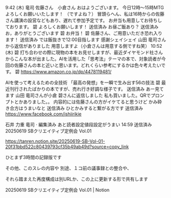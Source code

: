 9:42 (木)
竜司
佐藤さん　小倉さん
おはようございます。
今日12時～15時MTGよろしくお願いいたします！
（ですよね？）
冒頭らへん、私は16時からの佐藤さん講演の設営などもあり、遅れて参加予定です。
お弁当も用意してお待ちしております。
碧
よろしくお願いします！
送信済み
お昼ご飯あり？
送信済み
お，ありがとうございます
碧
お弁当！
碧
佐藤さん、ご用意いただき恐れ入ります！
送信済み
では飯抜きで12:00目指します
感謝シェイシェイ
山田 竜司さんから返信がありました
用意しますよ（小倉さんは用意する側ですね笑）
10:52 (木)
碧
打ち合わせの際に現物の本をお見せしますが、最近ダイヤモンド社さんからこんな本が出ました。AIを活用した「思考法」テーマの本で、対象読者が今回の佐藤さんの本と近いと思います。どれくらい参考にするかは色々考えたいです。
碧
https://www.amazon.co.jp/dp/4478119481/

AIを使って考えるための全技術 「最高の発想」を一瞬で生み出す56の技法
碧
最近刊行されたばかりの本ですが、売れ行き好調な様子です。
送信済み
あー見てます
山田 竜司さんが小倉 碧さんに返信しました
私も買いました。QRでプロンプトとかありました。。
内容的には佐藤さんの方がイケてると思うけど
かみ砕き合方はうまいなと
送信済み
ひとかみすると繋がる方です
送信済み
https://www.facebook.com/ishiirikie

石井 力重
竜司  ·
編集済み
あと読者設定値段設定がうまい
14:59
送信済み
20250619 SBクリエイティブ定例会 Vol.01

https://tanren.notion.site/20250619-SB-Vol-01-20f31bbd522c80439793cf35b49ab49d?source=copy_link

ひとまず3時間の記録版です


その他、このスレの内容や
別途、１コ前の議事録との整合や、

それら踏まえた再度構成は別URLか、この上に更新する形で共有します

20250619 SBクリエイティブ定例会 Vol.01 | Notion
